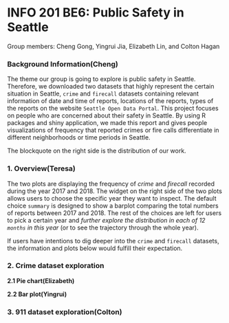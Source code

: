 # INFO 201 BE6: Public Safety in Seattle
Group members: Cheng Gong, Yingrui Jia, Elizabeth Lin, and Colton Hagan
### Background Information(Cheng)


The theme our group is going to explore is public safety in Seattle. Therefore, we downloaded two datasets that highly represent the certain situation in Seattle, `crime` and `firecall` datasets containing relevant information of date and time of reports, locations of the reports, types of the reports on the website `Seattle Open Data Portal`. This project focuses on people who are concerned about their safety in Seattle. By using R packages and shiny application, we made this report and gives people visualizations of frequency that reported crimes or fire calls differentiate in different neighborhoods or time periods in Seattle.

The blockquote on the right side is the distribution of our work.

### 1. Overview(Teresa)
The two plots are displaying the frequency of *crime* and *firecall* recorded during the year 2017 and 2018. The widget on the right side of the two plots allows users to choose the specific year they want to inspect. The default choice `summary` is designed to show a barplot comparing the total numbers of reports between 2017 and 2018.  The rest of the choices are left for users to pick a certain year and *further explore the distribution in each of 12 `months` in this year* (or to see the trajectory through the whole year).

If users have intentions to dig deeper into the `crime` and `firecall` datasets, the information and plots below would fulfill their expectation.

### 2. Crime dataset exploration
**2.1 Pie chart(Elizabeth)**


**2.2 Bar plot(Yingrui)**


### 3. 911 dataset exploration(Colton)
